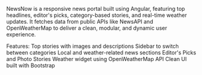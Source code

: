 NewsNow is a responsive news portal built using Angular, featuring top headlines, editor's picks, category-based stories, and real-time weather updates.
It fetches data from public APIs like NewsAPI and OpenWeatherMap to deliver a clean, modular, and dynamic user experience.

Features:
Top stories with images and descriptions
Sidebar to switch between categories
Local and weather-related news sections
Editor's Picks and Photo Stories
Weather widget using OpenWeatherMap API
Clean UI built with Bootstrap
